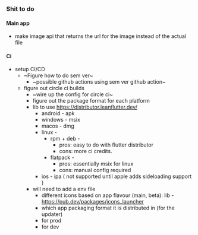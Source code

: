 ### Shit to do

#### Main app
* make image api that returns the url for the image instead of the actual file

#### Ci
* setup CI/CD
  * ~Figure how to do sem ver~ 
    * ~possible github actions using sem ver github action~
  * figure out circle ci builds 
    * ~wire up the config for circle ci~
    * figure out the package format for each platform
    * lib to use https://distributor.leanflutter.dev/
      * android - apk
      * windows - msix
      * macos - dmg
      * linux - 
        * rpm + deb - 
          * pros: easy to do with flutter distributor
          * cons: more ci credits.
        * flatpack - 
          * pros: essentially msix for linux
          * cons: manual config required
      * ios - ipa ( not supported until apple adds sideloading support )
    * will need to add a env file 
      * different icons based on app flavour (main, beta): lib - https://pub.dev/packages/icons_launcher
      * which app packaging format it is distributed in (for the updater)
      * for prod
      * for dev

